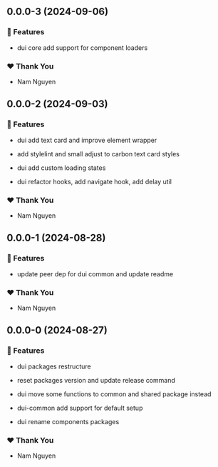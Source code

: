## 0.0.0-3 (2024-09-06)


### 🚀 Features

- dui core add support for component loaders


### ❤️  Thank You

- Nam Nguyen

## 0.0.0-2 (2024-09-03)


### 🚀 Features

- dui add text card and improve element wrapper

- add stylelint and small adjust to carbon text card styles

- dui add custom loading states

- dui refactor hooks, add navigate hook, add delay util


### ❤️  Thank You

- Nam Nguyen

## 0.0.0-1 (2024-08-28)


### 🚀 Features

- update peer dep for dui common and update readme


### ❤️  Thank You

- Nam Nguyen

## 0.0.0-0 (2024-08-27)


### 🚀 Features

- dui packages restructure

- reset packages version and update release command

- dui move some functions to common and shared package instead

- dui-common add support for default setup

- dui rename components packages


### ❤️  Thank You

- Nam Nguyen